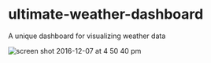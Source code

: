 # ultimate-weather-dashboard
A unique dashboard for visualizing weather data

![screen shot 2016-12-07 at 4 50 40 pm](https://cloud.githubusercontent.com/assets/13194547/20993279/0931a8fc-bc9e-11e6-8d0f-c00caeb2d662.png)
